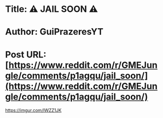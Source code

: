 # Title: ⚠️ JAIL SOON ⚠️
# Author: GuiPrazeresYT
# Post URL: [https://www.reddit.com/r/GMEJungle/comments/p1agqu/jail_soon/](https://www.reddit.com/r/GMEJungle/comments/p1agqu/jail_soon/)


https://imgur.com/IWZZ1JK